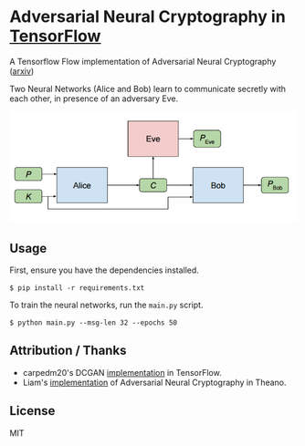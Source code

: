 # Adversarial Neural Cryptography in [TensorFlow](https://github.com/tensorflow/tensorflow)

A Tensorflow Flow implementation of Adversarial Neural Cryptography ([arxiv](https://arxiv.org/pdf/1610.06918v1.pdf))

Two Neural Networks (Alice and Bob) learn to communicate secretly with each other, in presence of an adversary Eve.

![Setup](assets/diagram.png)

## Usage 
First, ensure you have the dependencies installed.

    $ pip install -r requirements.txt

To train the neural networks, run the `main.py` script.

    $ python main.py --msg-len 32 --epochs 50
    
    
## Attribution / Thanks

* carpedm20's DCGAN [implementation](https://github.com/carpedm20/DCGAN-tensorflow) in TensorFlow. 
* Liam's [implementation](https://github.com/nlml/adversarial-neural-crypt) of Adversarial Neural Cryptography in Theano. 

## License

MIT
